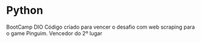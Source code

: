 # Python
BootCamp DIO
Código criado para vencer o desafio com web scraping para o game Pinguim.
Vencedor do 2º lugar
